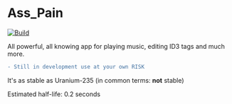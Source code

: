 # Ass_Pain
[![Build](https://github.com/peto59/Ass_Pain/actions/workflows/buildArtifactsAndRelease.yml/badge.svg)](https://github.com/peto59/Ass_Pain/actions/workflows/buildArtifactsAndRelease.yml)

All powerful, all knowing app for playing music, editing ID3 tags and much more.
 ```diff
- Still in development use at your own RISK
```
It's as stable as Uranium-235 (in common terms: **not** stable)

Estimated half-life: 0.2 seconds
